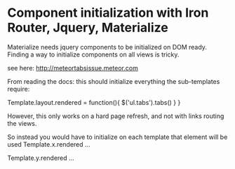 # Component initialization with Iron Router, Jquery, Materialize

Materialize needs jquery components to be initialized on DOM ready. Finding a way to initialize components on all views is tricky.

see here: http://meteortabsissue.meteor.com

From reading the docs: this should initialize everything the sub-templates require:

Template.layout.rendered = function(){
 	 $('ul.tabs').tabs()
	}
}

However, this only works on a hard page refresh, and not with links routing the views.

So instead you would have to initialize on each template that element will be used
Template.x.rendered ...

Template.y.rendered ...


